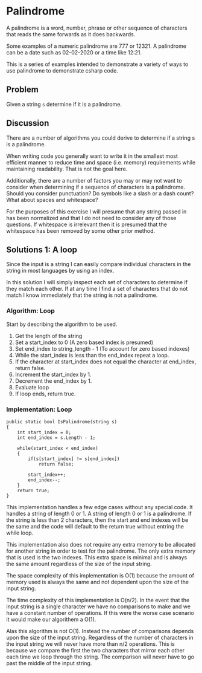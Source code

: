 # Palindrome

A palindrome is a word, number, phrase or other sequence of characters that reads the same forwards as it does backwards.

Some examples of a numeric palindrome are 777 or 12321.  A palindrome can be a date such as 02-02-2020 or a time like 12:21.

This is a series of examples intended to demonstrate a variety of ways to use palindrome to demonstrate csharp code.  

## Problem

Given a string `s` determine if it is a palindrome.

## Discussion

There are a number of algorithms you could derive to determine if a string s is a palindrome.  

When writing code you generally want to write it in the smallest most efficient manner to reduce time and space (i.e. memory) requirements while maintaining readability.  That is not the goal here.

Additionally, there are a number of factors you may or may not want to consider when determining if a sequence of characters is a palindrome.  Should you consider punctuation?  Do symbols like a slash or a dash count?  What about spaces and whitespace?

For the purposes of this exercise I will presume that any string passed in has been normalized and that I do not need to consider any of those questions.  If whitespace is irrelevant then it is presumed that the whitespace has been removed by some other prior method.

## Solutions 1: A loop

Since the input is a string I can easily compare individual characters in the string in most languages by using an index.

In this solution I will simply inspect each set of characters to determine if they match each other.  If at any time I find a set of characters that do not match I know immediately that the string is not a palindrome.

### Algorithm: Loop

Start by describing the algorithm to be used.

1. Get the length of the string
2. Set a start_index to 0 (A zero based index is presumed)
3. Set end_index to string_length - 1 (To account for zero based indexes)
4. While the start_index is less than the end_index repeat a loop.
5. If the character at start_index does not equal the character at end_index, return false.
6. Increment the start_index by 1.
7. Decrement the end_index by 1.
8. Evaluate loop
9. If loop ends, return true.

### Implementation: Loop

```chsarp
public static bool IsPalindrome(string s)
{
    int start_index = 0;
    int end_index = s.Length - 1;

    while(start_index < end_index)
    {
        if(s[start_index] != s[end_index])
            return false;
        
        start_index++;
        end_index--;
    }
    return true;
}
```

This implementation handles a few edge cases without any special code.  It handles a string of length 0 or 1.  A string of length 0 or 1 is a palindrome.  If the string is less than 2 characters, then the start and end indexes will be the same and the code will default to the return true without entring the while loop.

This implementation also does not require any extra memory to be allocated for another string in order to test for the palindrome.  The only extra memory that is used is the two indexes.  This extra space is minimal and is always the same amount regardless of the size of the input string.

The space complexity of this implementation is O(1) because the amount of memory used is always the same and not dependent upon the size of the input string.

The time complexity of this implementation is O(n/2).  In the event that the input string is a single character we have no comparisons to make and we have a constant number of operations.  If this were the worse case scenario it would make our algorithem a O(1).

Alas this algorithm is not O(1).  Instead the number of comparisons depends upon the size of the input string.  Regardless of the number of characters in the input string we will never have more than n/2 operations.  This is because we compare the first the two characters that mirror each other each time we loop through the string.  The comparison will never have to go past the middle of the input string.

